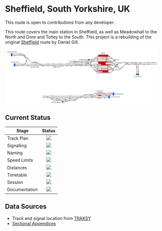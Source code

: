 # Sheffield, South Yorkshire, UK

This route is open to contributions from any developer.

This route covers the main station in Sheffield, as well as Meadowhall to the North and Dore and Totley to the South. This project is a rebuilding of the original [Sheffield](https://www.railwayoperationsimulator.com/railway-projects/sheffield) route by Daniel Gill.

![Track Diagram](https://raw.githubusercontent.com/Railway-Op-Sim/UK-SheffieldV2/master/Images/SheffieldV2.bmp)

## Current Status

| Stage         | Status        |
| ------------- |:-------------:|
| Track Plan     | <img src="https://image.flaticon.com/icons/svg/1632/1632596.svg" height="24"> |
| Signalling      | <img src="https://image.flaticon.com/icons/svg/1632/1632596.svg" height="24">      |
| Naming | <img src="https://image.flaticon.com/icons/svg/1632/1632596.svg" height="24">      |
| Speed Limits | <img src="https://image.flaticon.com/icons/svg/1632/1632596.svg" height="24">|
| Distances | <img src="https://image.flaticon.com/icons/svg/1632/1632596.svg" height="24"> |
| Timetable | <img src="https://image.flaticon.com/icons/svg/1632/1632596.svg" height="24"> |
| Session | <img src="https://image.flaticon.com/icons/svg/1632/1632596.svg" height="24"> |
| Documentation | <img src="https://image.flaticon.com/icons/svg/1632/1632596.svg" height="24"> |

## Data Sources 

* Track and signal location from [TRAKSY](https://traksy.uk/live)
* [Sectional Appendices](https://www.networkrail.co.uk/industry-and-commercial/information-for-operators/national-electronic-sectional-appendix/)